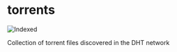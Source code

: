 torrents 
========
![Indexed](https://img.shields.io/badge/indexed-109996-blue)

Collection of torrent files discovered in the DHT network
